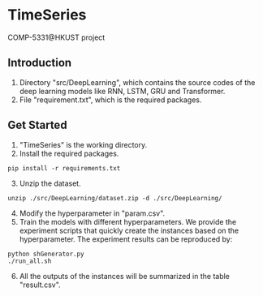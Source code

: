 # TimeSeries
COMP-5331@HKUST project

## Introduction

1. Directory "src/DeepLearning", which contains the source codes of the deep learning models like RNN, LSTM, GRU and Transformer.
2. File "requirement.txt", which is the required packages.


## Get Started
1. "TimeSeries" is the working directory.
2. Install the required packages.
```
pip install -r requirements.txt
```
3. Unzip the dataset.

```
unzip ./src/DeepLearning/dataset.zip -d ./src/DeepLearning/
```

4. Modify the hyperparameter in "param.csv".
5. Train the models with different hyperparameters. We provide the experiment scripts that quickly create the instances based on the hyperparameter. The experiment results can be reproduced by:

```
python shGenerator.py
./run_all.sh
```

6. All the outputs of the instances will be summarized in the table "result.csv".
